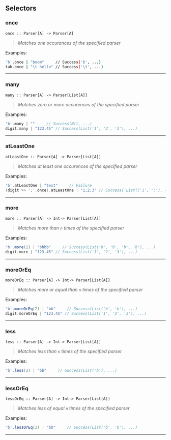 ## Selectors


### once

`once :: Parser[A] -> Parser[A]`
> *Matches one occurances of the specified parser*

Examples:
```sh
'b'.once | "boom"     // Success('b', ...)
tab.once | "\t hello" // Success('\t', ...)
```
-----------

### many

`many :: Parser[A] -> Parser[List[A]]`
> *Matches zero or more occurences of the specified parser*

Examples:
```scala
'b'.many | ""     // Success(Nil, ...)
digit.many | "123.45" // Success(List('1', '2', '3'), ...)
```
------------

### atLeastOne

`atLeastOne :: Parser[A] -> Parser[List[A]]`
> *Matches at least one occurences of the specified parser*

Examples:
```scala
'b'.atLeastOne | "text"     // Failure
(digit >> ';'.once).atLeastOne | "1;2;3" // Success( List(('1', ';'), ('2', ';')), ... )
```
---------------

### more

`more :: Parser[A] -> Int-> Parser[List[A]]`
> *Matches more than `n` times of the specified parser*

Examples:
```scala
'b'.more(2) | "bbbb"     // Success(List('b', 'b', 'b', 'b'), ...)
digit.more | "123.45" // Success(List('1', '2', '3'), ...)
```
--------------

### moreOrEq

`moreOrEq :: Parser[A] -> Int-> Parser[List[A]]`
> *Matches more or equal than `n` times of the specified parser*

Examples:
```scala
'b'.moreOrEq(2) | "bb"     // Success(List('b', 'b'), ...)
digit.moreOrEq | "123.45" // Success(List('1', '2', '3'), ...)
```
----------------

### less

`less :: Parser[A] -> Int-> Parser[List[A]]`
> *Matches less than `n` times of the specified parser*

Examples:
```scala
'b'.less(2) | "bb"     // Success(List('b'), ...)
```
---------------

### lessOrEq

`lessOrEq :: Parser[A] -> Int-> Parser[List[A]]`
> *Matches less of equal `n` times of the specified parser*

Examples:
```scala
'b'.lessOrEq(2) | "bb"     // Success(List('b', 'b'), ...)
```
------------------

